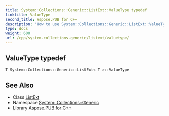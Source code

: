 ```yaml
---
title: System::Collections::Generic::ListExt::ValueType typedef
linktitle: ValueType
second_title: Aspose.PUB for C++
description: 'How to use System::Collections::Generic::ListExt::ValueType typedef of System::Collections::Generic::ListExt class in C++.'
type: docs
weight: 600
url: /cpp/system.collections.generic/listext/valuetype/
---
```

## ValueType typedef




```cpp
T System::Collections::Generic::ListExt< T >::ValueType
```

## See Also

* Class [ListExt](../)
* Namespace [System::Collections::Generic](../../)
* Library [Aspose.PUB for C++](../../../)
